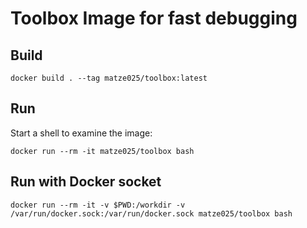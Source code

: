 # Toolbox Image for fast debugging

## Build
```shell
docker build . --tag matze025/toolbox:latest
```

## Run
Start a shell to examine the image:

```shell
docker run --rm -it matze025/toolbox bash
```

## Run with Docker socket
```shell
docker run --rm -it -v $PWD:/workdir -v /var/run/docker.sock:/var/run/docker.sock matze025/toolbox bash
```
